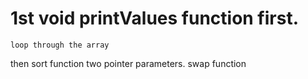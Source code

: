 # 1st void printValues function first.
    loop through the array

then  sort function 
two pointer parameters.
swap function

